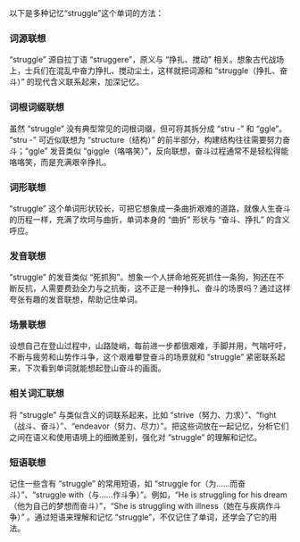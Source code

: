 以下是多种记忆“struggle”这个单词的方法：

### 词源联想
“struggle” 源自拉丁语 “struggere”，原义与 “挣扎、搅动” 相关。想象古代战场上，士兵们在混乱中奋力挣扎、搅动尘土，这样就把词源和 “struggle（挣扎、奋斗）” 的现代含义联系起来，加深记忆。

### 词根词缀联想
虽然 “struggle” 没有典型常见的词根词缀，但可将其拆分成 “stru -” 和 “ggle”。 “stru -” 可近似联想为 “structure（结构）” 的前半部分，构建结构往往需要努力奋斗；“ggle” 发音类似 “giggle（咯咯笑）”，反向联想，奋斗过程通常不是轻松得能咯咯笑，而是充满艰辛挣扎。

### 词形联想
“struggle” 这个单词形状较长，可把它想象成一条曲折艰难的道路，就像人生奋斗的历程一样，充满了坎坷与曲折，单词本身的 “曲折” 形状与 “奋斗、挣扎” 的含义呼应。

### 发音联想
“struggle” 的发音类似 “死抓狗”。想象一个人拼命地死死抓住一条狗，狗还在不断反抗，人需要费劲全力与之抗衡，这不正是一种挣扎、奋斗的场景吗？通过这样夸张有趣的发音联想，帮助记住单词。

### 场景联想
设想自己在登山过程中，山路陡峭，每前进一步都很艰难，手脚并用，气喘吁吁，不断与疲劳和山势作斗争，这个艰难攀登奋斗的场景就和 “struggle” 紧密联系起来，下次看到单词就能想起登山奋斗的画面。

### 相关词汇联想
将 “struggle” 与类似含义的词联系起来，比如 “strive（努力、力求）”、“fight（战斗、奋斗）”、“endeavor（努力、尽力）”。把这些词放在一起记忆，分析它们之间在语义和使用语境上的细微差别，强化对 “struggle” 的理解和记忆。

### 短语联想
记住一些含有 “struggle” 的常用短语，如 “struggle for（为……而奋斗）”、“struggle with（与……作斗争）”。例如，“He is struggling for his dream（他为自己的梦想而奋斗）”，“She is struggling with illness（她在与疾病作斗争）” 。通过短语来理解和记忆 “struggle”，不仅记住了单词，还学会了它的用法。 